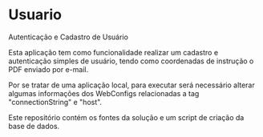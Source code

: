 # Usuario
Autenticação e Cadastro de Usuário

Esta aplicação tem como funcionalidade realizar um cadastro e autenticação simples de usuário, 
tendo como coordenadas de instrução o PDF enviado por e-mail.

Por se tratar de uma aplicação local, para executar será necessário alterar algumas informações 
dos WebConfigs relacionadas a tag "connectionString" e "host".

Este repositório contém os fontes da solução e um script de criação da base de dados.

